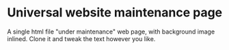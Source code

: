 # Universal website maintenance page

A single html file "under maintenance" web page, with background image inlined. Clone it and tweak the text however you like.

